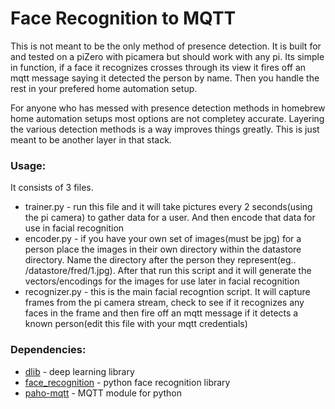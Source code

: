 # Face Recognition to MQTT

This is not meant to be the only method of presence detection. It is built for and tested on a piZero with picamera but should work with any pi. Its simple in function, if a face it recognizes crosses through its view it fires off an mqtt message saying it detected the person by name. Then you handle the rest in your prefered home automation setup.

For anyone who has messed with presence detection methods in homebrew home automation setups most options are not completey accurate. Layering the various detection methods is a way improves things greatly. This is just meant to be another layer in that stack.


### Usage:
It consists of 3 files.
  - trainer.py - run this file and it will take pictures every 2 seconds(using the pi camera) to gather data for a user. And then encode that data for use in facial recognition
  - encoder.py - if you have your own set of images(must be jpg) for a person place the images in their own directory within the datastore directory. Name the directory after the person they represent(eg.. /datastore/fred/1.jpg). After that run this script and it will generate the vectors/encodings for the images for use later in facial recognition
  - recognizer.py - this is the main facial recogntion script. It will capture frames from the pi camera stream, check to see if it recognizes any faces in the frame and then fire off an mqtt message if it detects a known person(edit this file with your mqtt credentials) 
  
### Dependencies:
* [dlib](http://dlib.net/) - deep learning library
* [face_recognition](https://github.com/ageitgey/face_recognition) - python face recognition library
* [paho-mqtt](https://pypi.org/project/paho-mqtt/) - MQTT module for python

